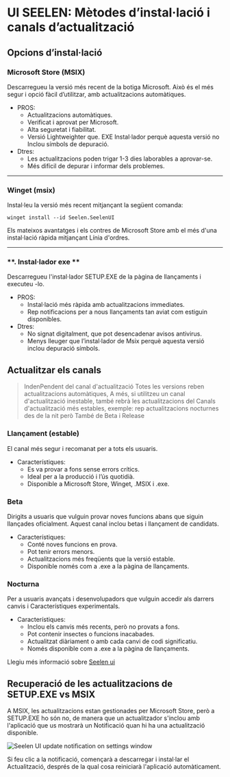 # **UI SEELEN: Mètodes d’instal·lació i canals d’actualització**

## **Opcions d’instal·lació**

### **Microsoft Store (MSIX)**

Descarregueu la versió més recent de la botiga Microsoft. Això és el més segur
 i opció fàcil d’utilitzar, amb actualitzacions automàtiques.

*   PROS:
    *   Actualitzacions automàtiques.
    *   Verificat i aprovat per Microsoft.
    *   Alta seguretat i fiabilitat.
    *   Versió Lightweighter que. EXE Instal·lador perquè aquesta versió no
         Inclou símbols de depuració.
*   Dtres:
    *   Les actualitzacions poden trigar 1-3 dies laborables a aprovar-se.
    *   Més difícil de depurar i informar dels problemes.

***

### **Winget (msix)**

Instal·leu la versió més recent mitjançant la següent comanda:

```pwsh
winget install --id Seelen.SeelenUI
```

Els mateixos avantatges i els contres de Microsoft Store amb el més d'una instal·lació ràpida mitjançant
 Línia d'ordres.

***

### \*\*. Instal·lador exe \*\*

Descarregueu l'instal·lador SETUP.EXE de la pàgina de llançaments i executeu -lo.

*   PROS:
    *   Instal·lació més ràpida amb actualitzacions immediates.
    *   Rep notificacions per a nous llançaments tan aviat com estiguin disponibles.
*   Dtres:
    *   No signat digitalment, que pot desencadenar avisos antivirus.
    *   Menys lleuger que l’instal·lador de Msix perquè aquesta versió inclou depuració
         símbols.

## **Actualitzar els canals**

> IndenPendent del canal d'actualització Totes les versions reben actualitzacions automàtiques,
>  A més, si utilitzeu un canal d'actualització inestable, també rebrà les actualitzacions del
>  Canals d'actualització més estables, exemple: rep actualitzacions nocturnes des de la nit però
>  També de Beta i Release

### **Llançament (estable)**

El canal més segur i recomanat per a tots els usuaris.

*   Característiques:
    *   Es va provar a fons sense errors crítics.
    *   Ideal per a la producció i l’ús quotidià.
    *   Disponible a Microsoft Store, Winget, .MSIX i .exe.

### **Beta**

Dirigits a usuaris que vulguin provar noves funcions abans que siguin llançades oficialment.
 Aquest canal inclou betas i llançament de candidats.

*   Característiques:
    *   Conté noves funcions en prova.
    *   Pot tenir errors menors.
    *   Actualitzacions més freqüents que la versió estable.
    *   Disponible només com a .exe a la pàgina de llançaments.

### **Nocturna**

Per a usuaris avançats i desenvolupadors que vulguin accedir als darrers canvis i
 Característiques experimentals.

*   Característiques:
    *   Inclou els canvis més recents, però no provats a fons.
    *   Pot contenir insectes o funcions inacabades.
    *   Actualitzat diàriament o amb cada canvi de codi significatiu.
    *   Només disponible com a .exe a la pàgina de llançaments.

Llegiu més informació sobre [Seelen ui](./nightly.md)

## **Recuperació de les actualitzacions de SETUP.EXE vs MSIX**

A MSIX, les actualitzacions estan gestionades per Microsoft Store, però a SETUP.EXE ho són
 no, de manera que un actualitzador s'inclou amb l'aplicació que us mostrarà un
 Notificació quan hi ha una actualització disponible.

![Seelen UI update notification on settings window](https://github.com/Seelen-Inc/slu-blog/blob/master/blog/seelen-ui-distribution-channels/image.png?raw=true)

Si feu clic a la notificació, començarà a descarregar i instal·lar el
 Actualització, després de la qual cosa reiniciarà l'aplicació automàticament.

